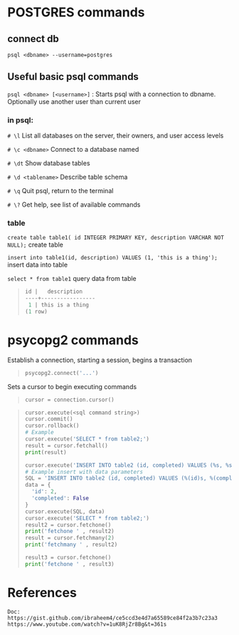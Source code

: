 # POSTGRES commands

## connect db
    psql <dbname> --username=postgres

## Useful basic psql commands
`psql <dbname> [<username>]` : Starts psql with a connection to dbname. Optionally use another user than current user

### in psql:
`# \l` List all databases on the server, their owners, and user access levels

`# \c <dbname>` Connect to a database named

`# \dt` Show database tables

`# \d <tablename>` Describe table schema

`# \q` Quit psql, return to the terminal

`# \?` Get help, see list of available commands

### table
`create table table1( id INTEGER PRIMARY KEY, description VARCHAR NOT NULL);` create table

`insert into table1(id, description) VALUES (1, 'this is a thing');` insert data into table

`select * from table1` query data from table

>```php
> id |   description   
>----+-----------------
>  1 | this is a thing
> (1 row)
>```

# psycopg2 commands

Establish a connection, starting a session, begins a transaction
>```python 
> psycopg2.connect('...')
>```

Sets a cursor to begin executing commands
>```python 
> cursor = connection.cursor()
>```

>```python 
> cursor.execute(<sql command string>)
> cursor.commit()
> cursor.rollback()
> # Example
> cursor.execute('SELECT * from table2;')
> result = cursor.fetchall()
> print(result)
> 
> cursor.execute('INSERT INTO table2 (id, completed) VALUES (%s, %s);', (1, True))
> # Example insert with data parameters
> SQL = 'INSERT INTO table2 (id, completed) VALUES (%(id)s, %(completed)s);'
> data = {
>   'id': 2,
>   'completed': False
> }
> cursor.execute(SQL, data)
> cursor.execute('SELECT * from table2;')
> result2 = cursor.fetchone()
> print('fetchone ' , result2)
> result = cursor.fetchmany(2)
> print('fetchmany ' , result2)
> 
> result3 = cursor.fetchone()
> print('fetchone ' , result3)
>```

# References
    Doc: https://gist.github.com/ibraheem4/ce5ccd3e4d7a65589ce84f2a3b7c23a3
    https://www.youtube.com/watch?v=1uK8RjZr8Bg&t=361s


